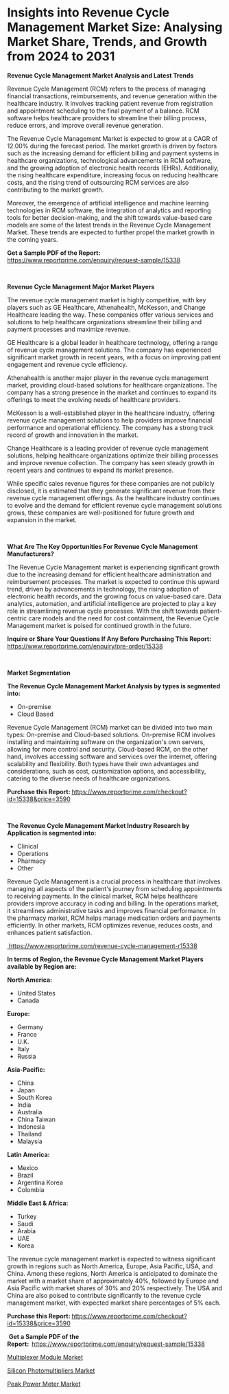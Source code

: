 <p><h1>Insights into Revenue Cycle Management Market Size: Analysing Market Share, Trends, and Growth from 2024 to 2031</h1></p><p><strong>Revenue Cycle Management Market Analysis and Latest Trends</strong></p>
<p><p>Revenue Cycle Management (RCM) refers to the process of managing financial transactions, reimbursements, and revenue generation within the healthcare industry. It involves tracking patient revenue from registration and appointment scheduling to the final payment of a balance. RCM software helps healthcare providers to streamline their billing process, reduce errors, and improve overall revenue generation.</p><p>The Revenue Cycle Management Market is expected to grow at a CAGR of 12.00% during the forecast period. The market growth is driven by factors such as the increasing demand for efficient billing and payment systems in healthcare organizations, technological advancements in RCM software, and the growing adoption of electronic health records (EHRs). Additionally, the rising healthcare expenditure, increasing focus on reducing healthcare costs, and the rising trend of outsourcing RCM services are also contributing to the market growth.</p><p>Moreover, the emergence of artificial intelligence and machine learning technologies in RCM software, the integration of analytics and reporting tools for better decision-making, and the shift towards value-based care models are some of the latest trends in the Revenue Cycle Management Market. These trends are expected to further propel the market growth in the coming years.</p></p>
<p><strong>Get a Sample PDF of the Report:&nbsp;</strong> <a href="https://www.reportprime.com/enquiry/request-sample/15338">https://www.reportprime.com/enquiry/request-sample/15338</a></p>
<p>&nbsp;</p>
<p><strong>Revenue Cycle Management Major Market Players</strong></p>
<p><p>The revenue cycle management market is highly competitive, with key players such as GE Healthcare, Athenahealth, McKesson, and Change Healthcare leading the way. These companies offer various services and solutions to help healthcare organizations streamline their billing and payment processes and maximize revenue.</p><p>GE Healthcare is a global leader in healthcare technology, offering a range of revenue cycle management solutions. The company has experienced significant market growth in recent years, with a focus on improving patient engagement and revenue cycle efficiency.</p><p>Athenahealth is another major player in the revenue cycle management market, providing cloud-based solutions for healthcare organizations. The company has a strong presence in the market and continues to expand its offerings to meet the evolving needs of healthcare providers.</p><p>McKesson is a well-established player in the healthcare industry, offering revenue cycle management solutions to help providers improve financial performance and operational efficiency. The company has a strong track record of growth and innovation in the market.</p><p>Change Healthcare is a leading provider of revenue cycle management solutions, helping healthcare organizations optimize their billing processes and improve revenue collection. The company has seen steady growth in recent years and continues to expand its market presence.</p><p>While specific sales revenue figures for these companies are not publicly disclosed, it is estimated that they generate significant revenue from their revenue cycle management offerings. As the healthcare industry continues to evolve and the demand for efficient revenue cycle management solutions grows, these companies are well-positioned for future growth and expansion in the market.</p></p>
<p>&nbsp;</p>
<p><strong>What Are The Key Opportunities For Revenue Cycle Management Manufacturers?</strong></p>
<p><p>The Revenue Cycle Management market is experiencing significant growth due to the increasing demand for efficient healthcare administration and reimbursement processes. The market is expected to continue this upward trend, driven by advancements in technology, the rising adoption of electronic health records, and the growing focus on value-based care. Data analytics, automation, and artificial intelligence are projected to play a key role in streamlining revenue cycle processes. With the shift towards patient-centric care models and the need for cost containment, the Revenue Cycle Management market is poised for continued growth in the future.</p></p>
<p><strong>Inquire or Share Your Questions If Any Before Purchasing This Report:</strong> <a href="https://www.reportprime.com/enquiry/pre-order/15338">https://www.reportprime.com/enquiry/pre-order/15338</a></p>
<p>&nbsp;</p>
<p><strong>Market Segmentation</strong></p>
<p><strong>The Revenue Cycle Management Market Analysis by types is segmented into:</strong></p>
<p><ul><li>On-premise</li><li>Cloud Based</li></ul></p>
<p><p>Revenue Cycle Management (RCM) market can be divided into two main types: On-premise and Cloud-based solutions. On-premise RCM involves installing and maintaining software on the organization's own servers, allowing for more control and security. Cloud-based RCM, on the other hand, involves accessing software and services over the internet, offering scalability and flexibility. Both types have their own advantages and considerations, such as cost, customization options, and accessibility, catering to the diverse needs of healthcare organizations.</p></p>
<p><strong>Purchase this Report:&nbsp;</strong><a href="https://www.reportprime.com/checkout?id=15338&price=3590">https://www.reportprime.com/checkout?id=15338&price=3590</a></p>
<p>&nbsp;</p>
<p><strong>The Revenue Cycle Management Market Industry Research by Application is segmented into:</strong></p>
<p><ul><li>Clinical</li><li>Operations</li><li>Pharmacy</li><li>Other</li></ul></p>
<p><p>Revenue Cycle Management is a crucial process in healthcare that involves managing all aspects of the patient's journey from scheduling appointments to receiving payments. In the clinical market, RCM helps healthcare providers improve accuracy in coding and billing. In the operations market, it streamlines administrative tasks and improves financial performance. In the pharmacy market, RCM helps manage medication orders and payments efficiently. In other markets, RCM optimizes revenue, reduces costs, and enhances patient satisfaction.</p></p>
<p><a href="https://www.reportprime.com/revenue-cycle-management-r15338">&nbsp;https://www.reportprime.com/revenue-cycle-management-r15338</a></p>
<p><strong>In terms of Region, the Revenue Cycle Management Market Players available by Region are:</strong></p>
<p>
    <p> <strong> North America: </strong>
        <ul>
            <li>United States</li>
            <li>Canada</li>
        </ul>
        </p> 
    <p> <strong> Europe: </strong>
        <ul>
            <li>Germany</li>
            <li>France</li>
            <li>U.K.</li>
            <li>Italy</li>
            <li>Russia</li>
        </ul>
        </p> 
    <p> <strong> Asia-Pacific: </strong>
        <ul>
            <li>China</li>
            <li>Japan</li>
            <li>South Korea</li>
            <li>India</li>
            <li>Australia</li>
            <li>China Taiwan</li>
            <li>Indonesia</li>
            <li>Thailand</li>
            <li>Malaysia</li>
        </ul>
        </p> 
    <p> <strong> Latin America: </strong>
        <ul>
            <li>Mexico</li>
            <li>Brazil</li>
            <li>Argentina Korea</li>
            <li>Colombia</li>
        </ul>
        </p> 
    <p> <strong> Middle East & Africa: </strong>
        <ul>
            <li>Turkey</li>
            <li>Saudi</li>
            <li>Arabia</li>
            <li>UAE</li>
            <li>Korea</li>
        </ul>
    </p>
    </p>
<p><p>The revenue cycle management market is expected to witness significant growth in regions such as North America, Europe, Asia Pacific, USA, and China. Among these regions, North America is anticipated to dominate the market with a market share of approximately 40%, followed by Europe and Asia Pacific with market shares of 30% and 20% respectively. The USA and China are also poised to contribute significantly to the revenue cycle management market, with expected market share percentages of 5% each.</p></p>
<p><strong>Purchase this Report: </strong><a href="https://www.reportprime.com/checkout?id=15338&price=3590">https://www.reportprime.com/checkout?id=15338&price=3590</a></p>
<p>&nbsp;<strong>Get a Sample PDF of the Report:&nbsp;&nbsp;</strong><a href="https://www.reportprime.com/enquiry/request-sample/15338">https://www.reportprime.com/enquiry/request-sample/15338</a></p>
<p><strong></strong></p>
<p><p><a href="https://www.linkedin.com/pulse/multiplexer-module-market-insight-trends-growth-forecasted-l5rpe?trackingId=Om5lGiJ%2Fb9zCulHMh4M76Q%3D%3D">Multiplexer Module Market</a></p><p><a href="https://www.linkedin.com/pulse/silicon-photomultipliers-market-analysis-its-cagr-segmentation-qaihe?trackingId=OZTIx3LYjMAujB4L%2BnZEXg%3D%3D">Silicon Photomultipliers Market</a></p><p><a href="https://www.linkedin.com/pulse/peak-power-meter-market-analysis-its-cagr-segmentation-v8wje?trackingId=0e8eLJflUvoJSYYM87CngQ%3D%3D">Peak Power Meter Market</a></p></p>